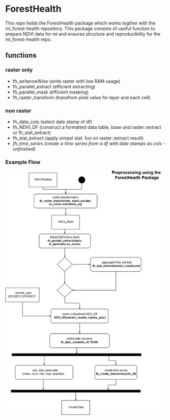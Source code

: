 # ForestHealth

This repo holds the ForestHealth package which works togther with the ml_forest-health repository. 
This package consists of useful function to prepare NDVI data for ml and ensures structure and reproducibility for the ml_forest-health repo.

## functions

### raster only

- fh_writerowWise (write raster with low RAM usage)
- fh_parallel_extract (efficient extracting)
- fh_parallel_mask (efficient masking)
- fh_raster_transform (transfrom pixel value for layer and each cell)

### non raster

- fh_date_cols (select date stamp of df)
- fh_NDVI_DF (construct a formatted data table, base und raster::extract or fh_stat_extract)
- fh_stat_extract (apply simpel stat. fun on raster::extract result)
- *fh_time_series (create a time series from a df with date stamps as cols - unfinshed)*

### Example Flow

![App deck](./preprocess_flow.png)

